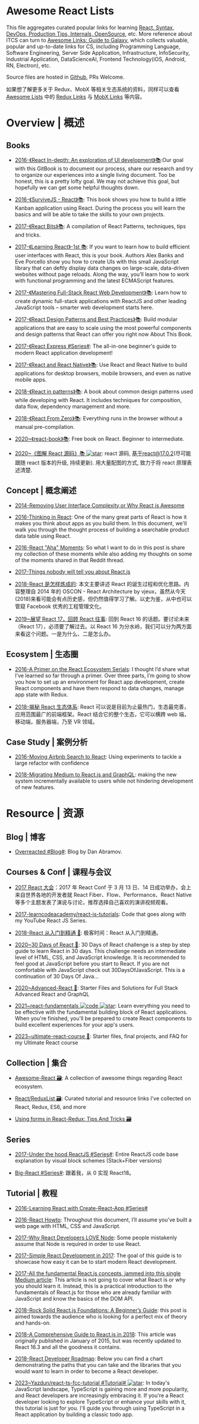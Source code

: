 # Awesome React Lists

This file aggregates curated popular links for learning [React, Syntax, DevOps, Production Tips, Internals, OpenSource](https://github.com/wx-chevalier/Awesome-Lists/blob/master/Web/Framework/React), etc. More reference about ITCS can turn to [Awesome Links: Guide to Galaxy](https://github.com/wx-chevalier/Awesome-Lists), which collects valuable, popular and up-to-date links for CS, including Programming Language, Software Engineering, Server Side Application, Infrastructure, InfoSecurity, Industrial Application, DataScienceAI, Frontend Technology(iOS, Android, RN, Electron), etc.

Source files are hosted in [Github](https://github.com/wx-chevalier/Awesome-Lists/blob/master/Web/Framework/React), PRs Welcome.

如果想了解更多关于 Redux、MobX 等相关生态系统的资料，同样可以查看 [Awesome Lists]() 中的 [Redux Links](https://parg.co/Yds) 与 [MobX Links](https://github.com/wx-chevalier/Awesome-Lists/blob/master/Web/Framework/MobX/MobX-List.md) 等内容。

# Overview | 概述

## Books

- [2016-《React In-depth: An exploration of UI development》📚](https://www.gitbook.com/book/developmentarc/react-indepth/details):Our goal with this GitBook is to document our process, share our research and try to organize our experiences into a single living document. Too be honest, this is a pretty lofty goal. We may not achieve this goal, but hopefully we can get some helpful thoughts down.

- [2016-《SurviveJS - React》📚](https://github.com/survivejs/react-book): This book shows you how to build a little Kanban application using React. During the process you will learn the basics and will be able to take the skills to your own projects.

- [2017-《React Bits》📚](https://github.com/vasanthk/react-bits): A compilation of React Patterns, techniques, tips and tricks.

- [2017-《Learning React》-1st 📚](https://www.safaribooksonline.com/library/view/learning-react-1st/9781491954614/): If you want to learn how to build efficient user interfaces with React, this is your book. Authors Alex Banks and Eve Porcello show you how to create UIs with this small JavaScript library that can deftly display data changes on large-scale, data-driven websites without page reloads. Along the way, you’ll learn how to work with functional programming and the latest ECMAScript features.

- [2017-《Mastering Full-Stack React Web Development》📚](https://www.safaribooksonline.com/library/view/mastering-full-stack-react/9781786461766/): Learn how to create dynamic full-stack applications with ReactJS and other leading JavaScript tools – smarter web development starts here.

- [2017-《React Design Patterns and Best Practices》📚](https://www.safaribooksonline.com/library/view/react-design-patterns/9781786464538/): Build modular applications that are easy to scale using the most powerful components and design patterns that React can offer you right now About This Book.

- [2017-《React Express #Series#](https://github.com/dabbott/react-express): The all-in-one beginner's guide to modern React application development!

- [2017-《React and React Native》📚](https://parg.co/beh): Use React and React Native to build applications for desktop browsers, mobile browsers, and even as native mobile apps.

- [2018-《React in patterns》📚](https://legacy.gitbook.com/book/krasimir/react-in-patterns/details): A book about common design patterns used while developing with React. It includes techniques for composition, data flow, dependency management and more.

- [2018-《React From Zero》📚](https://github.com/kay-is/react-from-zero): Everything runs in the browser without a manual pre-compilation.

- [2020~《react-book》📚](https://github.com/softchris/react-book): Free book on React. Beginner to intermediate.

- [2020~《图解 React 源码》📚 ![star](https://img.shields.io/github/stars/7kms/react-illustration-series)](https://github.com/7kms/react-illustration-series): react 源码, 基于react@17.0.2(尽可能跟随 react 版本的升级, 持续更新). 用大量配图的方式, 致力于将 react 原理表述清楚.

## Concept | 概念阐述

- [2014-Removing User Interface Complexity,or Why React is Awesome](http://jlongster.com/Removing-User-Interface-Complexity,-or-Why-React-is-Awesome)

- [2016-Thinking in React](https://facebook.github.io/react/docs/thinking-in-react.html): One of the many great parts of React is how it makes you think about apps as you build them. In this document, we'll walk you through the thought process of building a searchable product data table using React.

- [2016-React "Aha" Moments](https://tylermcginnis.com/react-aha-moments/): So what I want to do in this post is share my collection of these moments while also adding my thoughts on some of the moments shared in that Reddit thread.

- [2017-Things nobody will tell you about React.js](https://parg.co/bNg)

- [2018-React 是怎样炼成的](https://segmentfault.com/a/1190000013365426): 本文主要讲述 React 的诞生过程和优化思路。内容整理自 2014 年的 OSCON - React Architecture by vjeux，虽然从今天(2018)来看可能会有点历史感，但仍然值得学习了解。以史为鉴，从中也可以管窥 Facebook 优秀的工程管理文化。

- [2019~展望 React 17，回顾 React 往事](https://cubox.pro/c/Sdae7d): 回到 React 16 的话题。要讨论未来（React 17），必须要了解过去。以 React 16 为分水岭，我们可以分为两方面来看这个问题。一是为什么、二是怎么办。

## Ecosystem | 生态圈

- [2016-A Primer on the React Ecosystem Serials](http://patternhatch.com/2016/07/06/a-primer-on-the-react-ecosystem-part-1-of-3/): I thought I’d share what I’ve learned so far through a primer. Over three parts, I’m going to show you how to set up an environment for React app development, create React components and have them respond to data changes, manage app state with Redux.

- [2018-揭秘 React 生态体系](https://zhuanlan.zhihu.com/p/26270621): React 可以说是目前为止最热门，生态最完善，应用范围最广的前端框架。React 结合它的整个生态，它可以横跨 web 端，移动端，服务器端，乃至 VR 领域。

## Case Study | 案例分析

- [2016-Moving Airbnb Search to React](http://6me.us/2mS): Using experiments to tackle a large refactor with confidence

- [2018-Migrating Medium to React.js and GraphQL](https://www.infoq.com/news/2018/05/medium-reactjs-graphql-migration): making the new system incrementally available to users while not hindering development of new features.

# Resource | 资源

## Blog | 博客

- [Overreacted #Blog#](https://overreacted.io/): Blog by Dan Abramov.

## Courses & Conf | 课程与会议

- [2017 React 大会](http://conf.reactjs.org/livestream)：2017 年 React Conf 于 3 月 13 日、14 日成功举办，会上来自世界各地的开发者就 React Fiber、Flow、Performance、React Native 等多个主题发表了演说与讨论，推荐选择自己喜欢的演讲视频观看。

- [2017-learncodeacademy/react-js-tutorials](https://github.com/learncodeacademy/react-js-tutorials): Code that goes along with my YouTube React JS Series.

- [2018-React 从入门到精通 🎥](https://github.com/supnate/react-geek-time): 极客时间：React 从入门到精通。

- [2020~30 Days of React 🎥](https://github.com/Asabeneh/30-Days-Of-React): 30 Days of React challenge is a step by step guide to learn React in 30 days. This challenge needs an intermediate level of HTML, CSS, and JavaScript knowledge. It is recommended to feel good at JavaScript before you start to React. If you are not comfortable with JavaScript check out 30DaysOfJavaScript. This is a continuation of 30 Days Of Java…

- [2020~Advanced-React 🎥](https://github.com/wesbos/Advanced-React): Starter Files and Solutions for Full Stack Advanced React and GraphQL

- [2021~react-fundamentals ![code](https://ng-tech.icu/assets/code.svg) ![star](https://img.shields.io/github/stars/kentcdodds/react-fundamentals)](https://github.com/kentcdodds/react-fundamentals): Learn everything you need to be effective with the fundamental building block of React applications. When you're finished, you'll be prepared to create React components to build excellent experiences for your app's users.

- [2023~ultimate-react-course 🎥](https://github.com/jonasschmedtmann/ultimate-react-course): Starter files, final projects, and FAQ for my Ultimate React course

## Collection | 集合

- [Awesome-React 🗃️](https://github.com/enaqx/awesome-react): A collection of awesome things regarding React ecosystem.

- [React/ReduxList 🗃️](https://github.com/markerikson/react-redux-links): Curated tutorial and resource links I've collected on React, Redux, ES6, and more

- [Using forms in React-Redux: Tips And Tricks 🗃️](https://medium.com/@royisch/using-forms-in-react-redux-tips-and-tricks-48ad9c7522f6#.krt2lrdhw)

## Series

- [2017-Under the hood ReactJS #Series#](https://github.com/Bogdan-Lyashenko/Under-the-hood-ReactJS): Entire ReactJS code base explanation by visual block schemes (Stack+Fiber versions)

- [Big-React #Series#](https://github.com/BetaSu/big-react): 跟着我，从 0 实现 React18。

## Tutorial | 教程

- [2016-Learning React with Create-React-App #Series#](https://parg.co/bhf)

- [2016-React Howto](https://github.com/petehunt/react-howto): Throughout this document, I’ll assume you’ve built a web page with HTML, CSS and JavaScript.

- [2017-Why React Developers LOVE Node](https://medium.com/@samerbuna/why-react-developers-love-node-83f6053d68): Some people mistakenly assume that Node is required in order to use React.

- [2017-Simple React Development in 2017](https://parg.co/bCx): The goal of this guide is to showcase how easy it can be to start modern React development.

- [2017-All the fundamental React.js concepts, jammed into this single Medium article](https://parg.co/bzp): This article is not going to cover what React is or why you should learn it. Instead, this is a practical introduction to the fundamentals of React.js for those who are already familiar with JavaScript and know the basics of the DOM API.

- [2018-Rock Solid React.js Foundations: A Beginner’s Guide](https://parg.co/Uv3): this post is aimed towards the audience who is looking for a perfect mix of theory and hands-on.

- [2018-A Comprehensive Guide to React.js in 2018](https://medium.freecodecamp.org/a-comprehensive-guide-to-react-js-in-2018-ba8bb6975597): This article was originally published in January of 2015, but was recently updated to React 16.3 and all the goodness it contains.

- [2018-React Developer Roadmap](https://github.com/adam-golab/react-developer-roadmap): Below you can find a chart demonstrating the paths that you can take and the libraries that you would want to learn in order to become a React developer.

- [2023~Yazdun/react-ts-fcc-tutorial #Tutorial# ![star](https://img.shields.io/github/stars/Yazdun/react-ts-fcc-tutorial)](https://github.com/Yazdun/react-ts-fcc-tutorial): In today's JavaScript landscape, TypeScript is gaining more and more popularity, and React developers are increasingly embracing it. If you're a React developer looking to explore TypeScript or enhance your skills with it, this tutorial is just for you. I'll guide you through using TypeScript in a React application by building a classic todo app.
